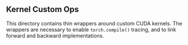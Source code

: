 ## Kernel Custom Ops

This directory contains thin wrappers around custom CUDA kernels.
The wrappers are necessary to enable `torch.compile()` tracing, and to
link forward and backward implementations.